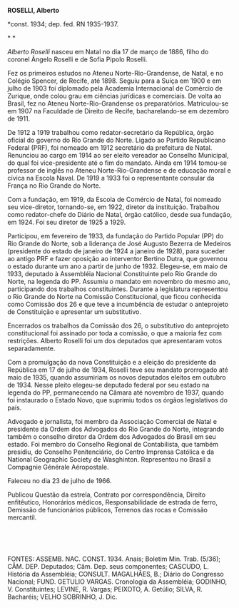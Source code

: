 **ROSELLI, Alberto**

\*const. 1934; dep. fed. RN 1935-1937.

* *

*Alberto Roselli* nasceu em Natal no dia 17 de março de 1886, filho do
coronel Ângelo Roselli e de Sofia Pipolo Roselli.

Fez os primeiros estudos no Ateneu Norte-Rio-Grandense, de Natal, e no
Colégio Spencer, de Recife, até 1898. Seguiu para a Suíça em 1900 e em
julho de 1903 foi diplomado pela Academia Internacional de Comércio de
Zurique, onde colou grau em ciências jurídicas e comerciais. De volta ao
Brasil, fez no Ateneu Norte-Rio-Grandense os preparatórios.
Matriculou-se em 1907 na Faculdade de Direito de Recife, bacharelando-se
em dezembro de 1911.

De 1912 a 1919 trabalhou como redator-secretário da República, órgão
oficial do governo do Rio Grande do Norte. Ligado ao Partido Republicano
Federal (PRF), foi nomeado em 1912 secretário da prefeitura de Natal.
Renunciou ao cargo em 1914 ao ser eleito vereador ao Conselho Municipal,
do qual foi vice-presidente até o fim do mandato. Ainda em 1914 tomou-se
professor de inglês no Ateneu Norte-Rio-Grandense e de educação moral e
cívica na Escola Naval. De 1919 a 1933 foi o representante consular da
França no Rio Grande do Norte.

Com a fundação, em 1919, da Escola de Comércio de Natal, foi nomeado seu
vice-diretor, tornando-se, em 1922, diretor da instituição. Trabalhou
como redator-chefe do Diário de Natal, órgão católico, desde sua
fundação, em 1924. Foi seu diretor de 1925 a 1929.

Participou, em fevereiro de 1933, da fundação do Partido Popular (PP) do
Rio Grande do Norte, sob a liderança de José Augusto Bezerra de Medeiros
(presidente do estado de janeiro de 1924 a janeiro de 1928), para
suceder ao antigo PRF e fazer oposição ao interventor Bertino Dutra, que
governou o estado durante um ano a partir de junho de 1932. Elegeu-se,
em maio de 1933, deputado à Assembléia Nacional Constituinte pelo Rio
Grande do Norte, na legenda do PP. Assumiu o mandato em novembro do
mesmo ano, participando dos trabalhos constituintes. Durante a
legislatura representou o Rio Grande do Norte na Comissão
Constitucional, que ficou conhecida como Comissão dos 26 e que teve a
incumbência de estudar o anteprojeto de Constituição e apresentar um
substitutivo.

Encerrados os trabalhos da Comissão dos 26, o substitutivo do
anteprojeto constitucional foi assinado por toda a comissão, o que a
maioria fez com restrições. Alberto Roselli foi um dos deputados que
apresentaram votos separadamente.

Com a promulgação da nova Constituição e a eleição do presidente da
República em 17 de julho de 1934, Roselli teve seu mandato prorrogado
até maio de 1935, quando assumiriam os novos deputados eleitos em
outubro de 1934. Nesse pleito elegeu-se deputado federal por seu estado
na legenda do PP, permanecendo na Câmara até novembro de 1937, quando
foi instaurado o Estado Novo, que suprimiu todos os órgãos legislativos
do país.

Advogado e jornalista, foi membro da Associação Comercial de Natal e
presidente da Ordem dos Advogados do Rio Grande do Norte, integrando
também o conselho diretor da Ordem dos Advogados do Brasil em seu
estado. Foi membro do Conselho Regional de Contabilista, que também
presidiu, do Conselho Penitenciário, do Centro Imprensa Católica e da
National Geographic Society de Wasghinton. Representou no Brasil a
Compagnie Générale Aéropostale.

Faleceu no dia 23 de julho de 1966.

Publicou Questão da estrela, Contrato por correspondência, Direito
enfitêutico, Honorários médicos, Responsabilidade de estrada de ferro,
Demissão de funcionários públicos, Terrenos das rocas e Comissão
mercantil.

 

 

FONTES: ASSEMB. NAC. CONST. 1934. Anais; Boletim Min. Trab. (5/36); CÂM.
DEP. Deputados; Câm. Dep. seus componentes; CASCUDO, L. História da
Assembléia; CONSULT. MAGALHÃES, B.; Diário do Congresso Nacional; FUND.
GETULIO VARGAS. Cronologia da Assembléia; GODINHO, V. Constituintes;
LEVINE, R. Vargas; PEIXOTO, A. Getúlio; SILVA, R. Bacharéis; VELHO
SOBRINHO, J. Dic.

 
